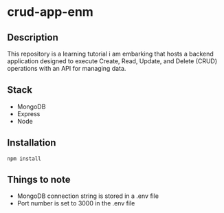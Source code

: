 # crud-app-enm

## Description
This repository is a learning tutorial i am embarking that hosts a backend application designed to execute Create, Read, Update, and Delete (CRUD) operations with an API for managing data.

## Stack
- MongoDB
- Express
- Node

## Installation
```
npm install
```

## Things to note
- MongoDB connection string is stored in a .env file
- Port number is set to 3000 in the .env file


